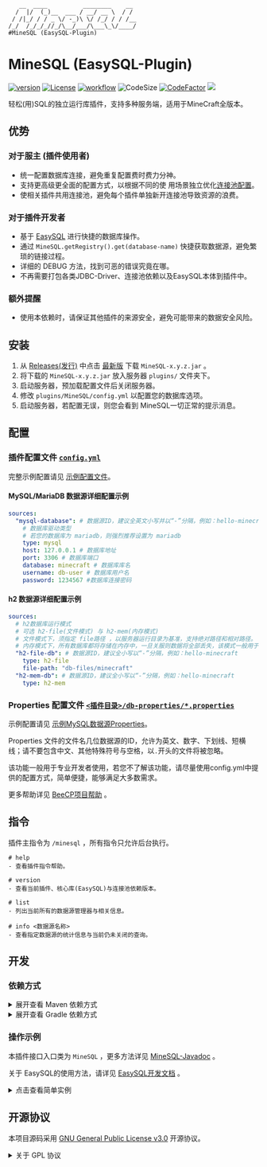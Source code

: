 ```text
   __  ____          ________    __ 
  /  |/  (_)__  ___ / __/ __ \  / / 
 / /|_/ / / _ \/ -_)\ \/ /_/ / / /__
/_/  /_/_/_//_/\__/___/\___\_\/____/
#MineSQL (EasySQL-Plugin)
```

# MineSQL (EasySQL-Plugin)

[![version](https://img.shields.io/github/v/release/CarmJos/MineSQL)](https://github.com/CarmJos/MineSQL/releases)
[![License](https://img.shields.io/github/license/CarmJos/MineSQL)](https://opensource.org/licenses/GPL-3.0)
[![workflow](https://github.com/CarmJos/MineSQL/actions/workflows/maven.yml/badge.svg?branch=master)](https://github.com/CarmJos/MineSQL/actions/workflows/maven.yml)
![CodeSize](https://img.shields.io/github/languages/code-size/CarmJos/MineSQL)
[![CodeFactor](https://www.codefactor.io/repository/github/carmjos/minesql/badge)](https://www.codefactor.io/repository/github/carmjos/minesql)
![](https://visitor-badge.glitch.me/badge?page_id=MineSQL.readme)

轻松(用)SQL的独立运行库插件，支持多种服务端，适用于MineCraft全版本。

## 优势

### 对于服主 (插件使用者)

- 统一配置数据库连接，避免重复配置费时费力分神。
- 支持更高级更全面的配置方式，以根据不同的使
  用场景独立优化[连接池配置](https://github.com/Chris2018998/BeeCP/wiki/Configuration--List)。
- 使相关插件共用连接池，避免每个插件单独新开连接池导致资源的浪费。

### 对于插件开发者

- 基于 [EasySQL](https://github.com/CarmJos/EasySQL) 进行快捷的数据库操作。
- 通过 `MineSQL.getRegistry().get(database-name)` 快捷获取数据源，避免繁琐的链接过程。
- 详细的 DEBUG 方法，找到可恶的错误究竟在哪。
- 不再需要打包各类JDBC-Driver、连接池依赖以及EasySQL本体到插件中。

### 额外提醒

- 使用本依赖时，请保证其他插件的来源安全，避免可能带来的数据安全风险。

## 安装

1. 从 [Releases(发行)](https://github.com/CarmJos/MineSQL/releases/)
   中点击 [最新版](https://github.com/CarmJos/MineSQL/releases/latest) 下载 `MineSQL-x.y.z.jar` 。
2. 将下载的 `MineSQL-x.y.z.jar` 放入服务器 `plugins/` 文件夹下。
3. 启动服务器，预加载配置文件后关闭服务器。
4. 修改 `plugins/MineSQL/config.yml` 以配置您的数据库选项。
5. 启动服务器，若配置无误，则您会看到 MineSQL一切正常的提示消息。

## 配置

### 插件配置文件 [`config.yml`](.doc/example-config.yml)

完整示例配置请见 [示例配置文件](.doc/example-config.yml)。

#### MySQL/MariaDB 数据源详细配置示例

```yaml
sources:
  "mysql-database": # 数据源ID，建议全英文小写并以“-”分隔，例如：hello-minecraft
    # 数据库驱动类型
    # 若您的数据库为 mariadb，则强烈推荐设置为 mariadb
    type: mysql
    host: 127.0.0.1 # 数据库地址
    port: 3306 # 数据库端口
    database: minecraft # 数据库库名
    username: db-user # 数据库用户名
    password: 1234567 #数据库连接密码
```

#### h2 数据源详细配置示例

```yaml
sources:
  # h2数据库运行模式
  # 可选 h2-file(文件模式) 与 h2-mem(内存模式)
  # 文件模式下，须指定 file路径 ，以服务器运行目录为基准，支持绝对路径和相对路径。
  # 内存模式下，所有数据库都将存储在内存中，一旦关服则数据将全部丢失，该模式一般用于测试
  "h2-file-db": # 数据源ID，建议全小写以“-”分隔，例如：hello-minecraft
    type: h2-file
    file-path: "db-files/minecraft"
  "h2-mem-db": # 数据源ID，建议全小写以“-”分隔，例如：hello-minecraft
    type: h2-mem
```

### Properties 配置文件 [`<插件目录>/db-properties/*.properties`](core/src/main/resources/db-properties/.example-mysql.properties)

示例配置请见 [示例MySQL数据源Properties](core/src/main/resources/db-properties/.example-mysql.properties)。

Properties 文件的文件名几位数据源的ID，允许为英文、数字、下划线、短横线；请不要包含中文、其他特殊符号与空格，以`.`开头的文件将被忽略。

该功能一般用于专业开发者使用，若您不了解该功能，请尽量使用config.yml中提供的配置方式，简单便捷，能够满足大多数需求。

更多帮助详见 [BeeCP项目帮助](https://github.com/Chris2018998/BeeCP) 。

## 指令

插件主指令为 `/minesql` ，所有指令只允许后台执行。

```text
# help
- 查看插件指令帮助。

# version
- 查看当前插件、核心库(EasySQL)与连接池依赖版本。

# list
- 列出当前所有的数据源管理器与相关信息。

# info <数据源名称>
- 查看指定数据源的统计信息与当前仍未关闭的查询。
```

## 开发

### 依赖方式

<details>
<summary>展开查看 Maven 依赖方式</summary>

```xml

<project>
    <repositories>

        <repository>
            <!--采用Maven中心库，安全稳定，但版本更新需要等待同步-->
            <id>maven</id>
            <name>Maven Central</name>
            <url>https://repo1.maven.org/maven2</url>
        </repository>

        <repository>
            <!--采用github分支依赖库，稳定更新快-->
            <id>MineSQL</id>
            <name>GitHub Branch Repository</name>
            <url>https://github.com/CarmJos/MineSQL/blob/repo/</url>
        </repository>

        <repository>
            <!--采用我的私人依赖库，简单方便，但可能因为变故而无法使用-->
            <id>carm-repo</id>
            <name>Carm's Repo</name>
            <url>https://repo.carm.cc/repository/maven-public/</url>
        </repository>

    </repositories>

    <dependencies>

        <dependency>
            <groupId>cc.carm.plugin</groupId>
            <artifactId>minesql-api</artifactId>
            <version>[LATEST RELEASE]</version>
            <scope>provided</scope>
        </dependency>

    </dependencies>
</project>
```

</details>

<details>
<summary>展开查看 Gradle 依赖方式</summary>

```groovy
repositories {

    //采用Maven中心库，安全稳定，但版本更新需要等待同步
    mavenCentral()

    // 采用github分支依赖库，稳定更新快
    maven { url 'https://github.com/CarmJos/MineSQL/blob/repo/' }

    // 采用我的私人依赖库，简单方便，但可能因为变故而无法使用
    maven { url 'https://repo.carm.cc/repository/maven-public/' }
}

dependencies {
    compileOnly "cc.carm.plugin:minesql-api:[LATEST RELEASE]"
}
```

</details>

### 操作示例

本插件接口入口类为 `MineSQL` ，更多方法详见 [MineSQL-Javadoc](https://carmjos.github.io/MineSQL/) 。

关于 EasySQL的使用方法，请详见 [EasySQL开发文档](https://github.com/CarmJos/EasySQL/tree/master/.documentation) 。


<details>
  <summary>点击查看简单实例</summary>

```java

public class Main extends JavaPlugin {

    @Override
    public void onEnable() {

        SQLManager manager = MineSQL.getRegistery().get(getConfig().getString("database"));

        if (manager == null) {
            System.out.println("请配置一个正确的数据库名。");
            setEnabled(false);
            return;
        }

        // do something...
      
    }

}

```

</details> 

## 开源协议

本项目源码采用 [GNU General Public License v3.0](https://opensource.org/licenses/GPL-3.0) 开源协议。

<details>
  <summary>关于 GPL 协议</summary>

> GNU General Public Licence (GPL) 有可能是开源界最常用的许可模式。GPL 保证了所有开发者的权利，同时为使用者提供了足够的复制，分发，修改的权利：
>
> #### 可自由复制
> 你可以将软件复制到你的电脑，你客户的电脑，或者任何地方。复制份数没有任何限制。
> #### 可自由分发
> 在你的网站提供下载，拷贝到U盘送人，或者将源代码打印出来从窗户扔出去（环保起见，请别这样做）。
> #### 可以用来盈利
> 你可以在分发软件的时候收费，但你必须在收费前向你的客户提供该软件的 GNU GPL 许可协议，以便让他们知道，他们可以从别的渠道免费得到这份软件，以及你收费的理由。
> #### 可自由修改
> 如果你想添加或删除某个功能，没问题，如果你想在别的项目中使用部分代码，也没问题，唯一的要求是，使用了这段代码的项目也必须使用
> GPL 协议。
>
> 需要注意的是，分发的时候，需要明确提供源代码和二进制文件，另外，用于某些程序的某些协议有一些问题和限制，你可以看一下
> @PierreJoye 写的 Practical Guide to GPL Compliance 一文。使用 GPL 协议，你必须在源代码代码中包含相应信息，以及协议本身。
>
> *以上文字来自 [五种开源协议GPL,LGPL,BSD,MIT,Apache](https://www.oschina.net/question/54100_9455) 。*
</details> 
